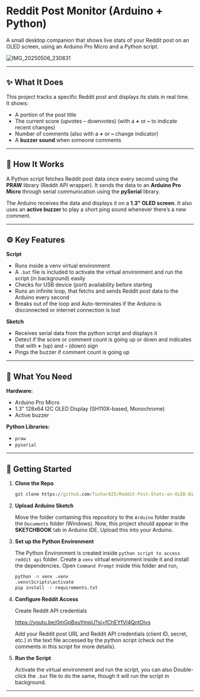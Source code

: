 # Reddit Post Monitor (Arduino + Python)

A small desktop companion that shows live stats of your Reddit post on an OLED screen, using an Arduino Pro Micro and a Python script.

![IMG_20250506_230831](https://github.com/user-attachments/assets/8c2c894d-d41e-4944-a10e-a3bdb4b23da3)

---

## ✨ What It Does

This project tracks a specific Reddit post and displays its stats in real time. It shows:

* A portion of the post title
* The current score (upvotes – downvotes) (with a **+** or **–** to indicate recent changes)
* Number of comments (also with a **+** or **–** change indicator)
* A **buzzer sound** when someone comments

---

## 🔧 How It Works

A Python script fetches Reddit post data once every second using the **PRAW** library (Reddit API wrapper). It sends the data to an **Arduino Pro Micro** through serial communication using the **pySerial** library.

The Arduino receives the data and displays it on a **1.3" OLED screen**. It also uses an **active buzzer** to play a short ping sound whenever there’s a new comment.

---

## ⚙️ Key Features

**Script**

* Runs inside a venv virtual environment
* A `.bat` file is included to activate the virtual environment and run the script (in background) easily
* Checks for USB device (port) availability before starting
* Runs an infinite loop, that fetchs and sends Reddit post data to the Arduino every second
* Breaks out of the loop and Auto-terminates if the Arduino is disconnected or internet connection is lost

**Sketch**

* Receives serial data from the python script and displays it
* Detect if the score or comment count is going up or down and indicates that with **+** (up) and **-** (down) sign
* Pings the buzzer if comment count is going up

---

## 🧰 What You Need

**Hardware:**

* Arduino Pro Micro
* 1.3" 128x64 I2C OLED Display (SH110X-based, Monochrome)
* Active buzzer

**Python Libraries:**

* `praw`
* `pyserial`

---

## 🚀 Getting Started

1. **Clone the Repo**

   ```cmd
   git clone https://github.com/Tushar625/Reddit-Post-Stats-on-OLED-Display-with-Arduino-and-Python
   ```

2. **Upload Arduino Sketch**
   
   Move the folder containing this repository to the `Arduino` folder inside the `Documents` folder (Windows). Now, this project should appear in the **SKETCHBOOK** tab in Arduino IDE. Upload this into your Arduino.

3. **Set up the Python Environment**

   The Python Environment is created inside `python script to access reddit api` folder. Create a `venv` virtual environment inside it and install the dependencies. Open `Command Prompt` inside this folder and run,
   
   ```cmd
   python -m venv .venv
   .venv\Scripts\activate
   pip install -r requirements.txt
   ```

4. **Configure Reddit Access**

   Create Reddit API credentials

   https://youtu.be/0mGpBxuYmpU?si=fChEYfVl4QntOivs

   Add your Reddit post URL and Reddit API credentials (client ID, secret, etc.) in the text file accessed by the python script (check out the comments in this script for more details).

5. **Run the Script**
   
   Activate the virtual environment and run the script, you can also Double-click the `.bat` file to do the same, though it will run the script in background.

---